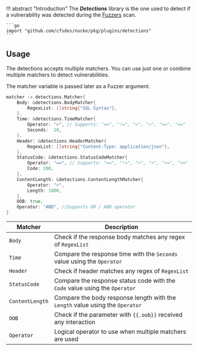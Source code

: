 !!! abstract "Introduction"
    The **_Detections_** library is the one used to detect if a vulnerability was detected during the [Fuzzers](/plugins/fuzzers) scan.

    ```go
    import "github.com/cfsdes/nucke/pkg/plugins/detections"
    ```

## Usage

The detections accepts multiple matchers. You can use just one or combine multiple matchers to detect vulnerabilities.

The matcher variable is passed later as a Fuzzer argument.

```go
matcher := detections.Matcher{
    Body: &detections.BodyMatcher{
        RegexList: []string{"SQL Syntax"},
    },
    Time: &detections.TimeMatcher{
        Operator: ">", // Supports: "==", "!=", ">", "<", ">=", "<="
        Seconds:  10,
    },
    Header: &detections.HeaderMatcher{
        RegexList: []string{"Content-Type: application/json"},
    },
    StatusCode: &detections.StatusCodeMatcher{
        Operator: "==", // Supports: "==", "!=", ">", "<", ">=", "<="
        Code: 200,
    },
    ContentLength: &detections.ContentLengthMatcher{
        Operator: ">",
        Length: 1000,
    },
    OOB: true,
    Operator: "AND", //Supports OR / AND operator
}
```

| Matcher         | Description                                                                   |
| --------------- | ----------------------------------------------------------------------------- |
| `Body`          | Check if the response body matches any regex of `RegexList`                   |
| `Time`          | Compare the response time with the `Seconds` value using the `Operator`       |
| `Header`        | Check if header matches any regex of `RegexList`                              |
| `StatusCode`    | Compare the response status code with the `Code` value using the `Operator`   |
| `ContentLength` | Compare the body response length with the `Length` value using the `Operator` |
| `OOB`           | Check if the parameter with `{{.oob}}` received any interaction               |
| `Operator`      | Logical operator to use when multiple matchers are used                       |
